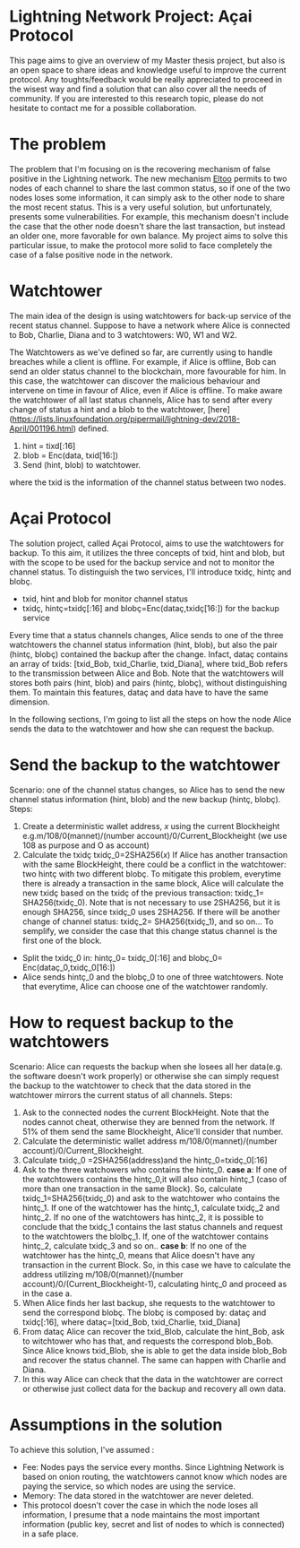 # Lightning Network Project: Açai Protocol
This page aims to give an overview of my Master thesis project, but also is an open space to share ideas and knowledge useful to improve the current protocol. Any toughts/feedback would be really appreciated to proceed in the wisest way and find a solution that can also cover all the needs of community. 
If you are interested to this research topic, please do not hesitate to contact me for a possible collaboration.

# The problem
The problem that I'm focusing on is the recovering mechanism of false positive in the Lightning network. The new mechanism [Eltoo](https://blockstream.com/eltoo.pdf) permits to two nodes of each channel to share the last common status, so if one of the two nodes loses some information, it can simply ask to the other node to share the most recent status. 
This is a very useful solution, but unfortunately, presents some vulnerabilities. For example, this mechanism doesn't include the case that the other node doesn't share the last transaction, but instead an older one, more favorable for own balance. My project aims to solve this particular issue, to make the protocol more solid to face completely the case of a false positive node in the network. 

# Watchtower 
The main idea of the design is using watchtowers for back-up service of the recent status channel. Suppose to have a network where Alice is connected to Bob, Charlie, Diana and to 3 watchtowers: W0, W1 and W2. 

The Watchtowers as we've defined so far, are currently using to handle breaches while a client is offline. For example, if Alice is offline, Bob can send an older status channel to the blockchain, more favourable for him. In this case, the watchtower can discover the malicious behaviour and intervene on time in favour of Alice, even if Alice is offline. 
To make aware the watchtower of all last status channels, Alice has to send after every change of status a hint and a blob to the watchtower, [here] (https://lists.linuxfoundation.org/pipermail/lightning-dev/2018-April/001196.html) defined.

1. hint = tixd[:16]
2. blob = Enc(data, txid[16:])
3. Send (hint, blob) to watchtower.

where the txid is the information of the channel status between two nodes.

# Açai Protocol
The solution project, called Açai Protocol, aims to use the watchtowers for backup. To this aim, it utilizes the three concepts of txid, hint and blob, but with the scope to be used for the backup service and not to monitor the channel status. To distinguish the two services, I'll introduce txidç, hintç and blobç. 
* txid, hint and blob for monitor channel status
* txidç, hintç=txidç[:16] and blobç=Enc(dataç,txidç[16:]) for the backup service

Every time that a status channels changes, Alice sends to one of the three watchtowers the channel status information (hint, blob), but also the pair (hintç, blobç) contained the backup after the change. Infact, dataç contains an array of txids: [txid_Bob, txid_Charlie, txid_Diana], where txid_Bob refers to the transmission between Alice and Bob. Note that the watchtowers will stores both pairs (hint, blob) and pairs (hintç, blobç), without distinguishing them. To maintain this features, dataç and data have to have the same dimension.

In the following sections, I'm going to list all the steps on how the node Alice sends the data to the watchtower and how she can request the backup.

# Send the backup to the watchtower
Scenario: one of the channel status changes, so Alice has to send the new channel status  information (hint, blob) and the new backup (hintç, blobç).
Steps:
1. Create a deterministic wallet address, *x* using the current Blockheight e.g.m/108/0(mannet)/(number account)/0/Current_Blockheight (we use 108 as purpose and O as account)
2. Calculate the txidç
txidç_0=2SHA256(*x*)
If Alice has another transaction with the same BlockHeight, there could be a conflict in the watchtower: two hintç with two different blobç. To mitigate this problem, everytime there is already a transaction in the same block, Alice will calculate the new txidç based on the txidç of the previous transaction: txidç_1= SHA256(txidç_0). Note that is not necessary to use 2SHA256, but it is enough SHA256, since txidç_0 uses 2SHA256. If there will be another change of channel status: txidç_2= SHA256(txidç_1), and so on...
To semplify, we consider the case that this change status channel is the first one of the block. 
- Split the txidç_0 in: hintç_0= txidç_0[:16] and blobç_0= Enc(dataç_0,txidç_0[16:])
- Alice sends hintç_0 and the blobç_0 to one of three watchtowers. Note that everytime, Alice can choose one of the watchtower randomly.


# How to request backup to the watchtowers
Scenario: Alice can requests the backup when she losees all her data(e.g. the software doesn't work properly) or otherwise she can simply request the backup to the watchtower to check that the data stored in the watchtower mirrors the current status of all channels.
Steps:
1. Ask to the connected nodes the current BlockHeight. Note that the nodes cannot cheat, otherwise they are benned from the network. If 51% of them send the same Blockheight, Alice'll consider that number.
2. Calculate the deterministic wallet address m/108/0(mannet)/(number account)/0/Current_Blockheight. 
3. Calculate txidç_0 =2SHA256(address)and the hintç_0=txidç_0[:16]
4. Ask to the three watchowers who contains the hintç_0. 
  **case a**: If one of the watchtowers contains the hintç_0,it will also contain hintç_1 (caso of more than one transaction in the same Block). So, calculate txidç_1=SHA256(txidç_0) and ask to the watchtower who contains the hintç_1. If one of the watchtower has the hintç_1, calculate txidç_2 and hintç_2. If no one of the watchtowers has hintç_2, it is possible to conclude that the txidç_1 contains the last status channels and request to the watchtowers the blolbç_1. If, one of the watchtower contains  hintç_2, calculate txidç_3 and so on..
  **case b**:  If no one of the watchtower has the hintç_0,  means that Alice doesn't have any transaction in the current Block. So, in this case we have to calculate the address utilizing m/108/0(mannet)/(number account)/0/(Current_Blockheight-1), calculating hintç_0 and proceed as in the case a.
5. When Alice finds her last backup, she requests to the watchtower to send the correspond blobç. The blobç is composed by: dataç and txidç[:16], where dataç=[txid_Bob, txid_Charlie, txid_Diana]
6. From dataç Alice can recover the txid_Blob, calculate the hint_Bob, ask to witchtower who has that, and requests the correspond blob_Bob. Since Alice knows txid_Blob, she is able to get the data inside blob_Bob and recover the status channel. The same can happen with Charlie and Diana.
7. In this way Alice can check that the data in the watchtower are correct or otherwise just collect data for the backup and recovery all own data.


# Assumptions in the solution
To achieve this solution, I've assumed : 
* Fee: Nodes pays the service every months. Since Lightning Network is based on onion routing, the watchtowers cannot know which nodes are paying the service, so which nodes are using the service.
* Memory: The data stored in the watchtower are never deleted.
* This protocol doesn't cover the case in which the node loses all information, I presume that a node maintains the most important information (public key, secret and list of nodes to which is connected) in a safe place.

